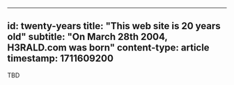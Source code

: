 -----
id: twenty-years
title: "This web site is 20 years old"
subtitle: "On March 28th 2004, H3RALD.com was born"
content-type: article
timestamp: 1711609200
-----

TBD
